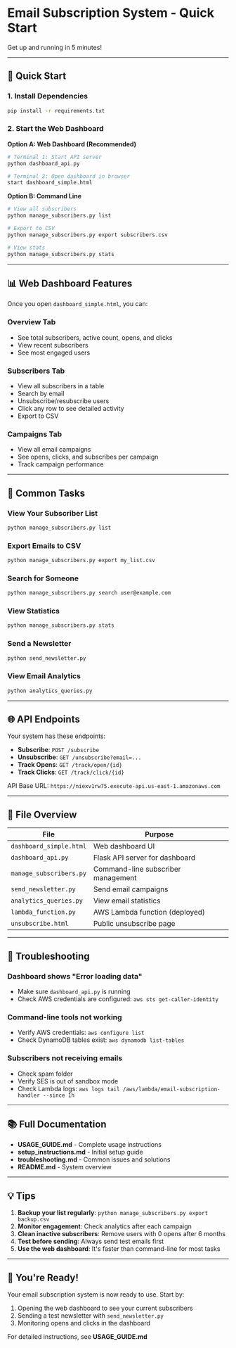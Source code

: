 # Email Subscription System - Quick Start

Get up and running in 5 minutes!

---

## 🚀 Quick Start

### 1. Install Dependencies
```bash
pip install -r requirements.txt
```

### 2. Start the Web Dashboard

**Option A: Web Dashboard (Recommended)**
```bash
# Terminal 1: Start API server
python dashboard_api.py

# Terminal 2: Open dashboard in browser
start dashboard_simple.html
```

**Option B: Command Line**
```bash
# View all subscribers
python manage_subscribers.py list

# Export to CSV
python manage_subscribers.py export subscribers.csv

# View stats
python manage_subscribers.py stats
```

---

## 📊 Web Dashboard Features

Once you open `dashboard_simple.html`, you can:

### Overview Tab
- See total subscribers, active count, opens, and clicks
- View recent subscribers
- See most engaged users

### Subscribers Tab
- View all subscribers in a table
- Search by email
- Unsubscribe/resubscribe users
- Click any row to see detailed activity
- Export to CSV

### Campaigns Tab
- View all email campaigns
- See opens, clicks, and subscribes per campaign
- Track campaign performance

---

## 🎯 Common Tasks

### View Your Subscriber List
```bash
python manage_subscribers.py list
```

### Export Emails to CSV
```bash
python manage_subscribers.py export my_list.csv
```

### Search for Someone
```bash
python manage_subscribers.py search user@example.com
```

### View Statistics
```bash
python manage_subscribers.py stats
```

### Send a Newsletter
```bash
python send_newsletter.py
```

### View Email Analytics
```bash
python analytics_queries.py
```

---

## 🌐 API Endpoints

Your system has these endpoints:

- **Subscribe**: `POST /subscribe`
- **Unsubscribe**: `GET /unsubscribe?email=...`
- **Track Opens**: `GET /track/open/{id}`
- **Track Clicks**: `GET /track/click/{id}`

API Base URL: `https://niexv1rw75.execute-api.us-east-1.amazonaws.com`

---

## 📁 File Overview

| File | Purpose |
|------|---------|
| `dashboard_simple.html` | Web dashboard UI |
| `dashboard_api.py` | Flask API server for dashboard |
| `manage_subscribers.py` | Command-line subscriber management |
| `send_newsletter.py` | Send email campaigns |
| `analytics_queries.py` | View email statistics |
| `lambda_function.py` | AWS Lambda function (deployed) |
| `unsubscribe.html` | Public unsubscribe page |

---

## 🔧 Troubleshooting

### Dashboard shows "Error loading data"
- Make sure `dashboard_api.py` is running
- Check AWS credentials are configured: `aws sts get-caller-identity`

### Command-line tools not working
- Verify AWS credentials: `aws configure list`
- Check DynamoDB tables exist: `aws dynamodb list-tables`

### Subscribers not receiving emails
- Check spam folder
- Verify SES is out of sandbox mode
- Check Lambda logs: `aws logs tail /aws/lambda/email-subscription-handler --since 1h`

---

## 📚 Full Documentation

- **USAGE_GUIDE.md** - Complete usage instructions
- **setup_instructions.md** - Initial setup guide
- **troubleshooting.md** - Common issues and solutions
- **README.md** - System overview

---

## 💡 Tips

1. **Backup your list regularly**: `python manage_subscribers.py export backup.csv`
2. **Monitor engagement**: Check analytics after each campaign
3. **Clean inactive subscribers**: Remove users with 0 opens after 6 months
4. **Test before sending**: Always send test emails first
5. **Use the web dashboard**: It's faster than command-line for most tasks

---

## 🎉 You're Ready!

Your email subscription system is now ready to use. Start by:

1. Opening the web dashboard to see your current subscribers
2. Sending a test newsletter with `send_newsletter.py`
3. Monitoring opens and clicks in the dashboard

For detailed instructions, see **USAGE_GUIDE.md**
